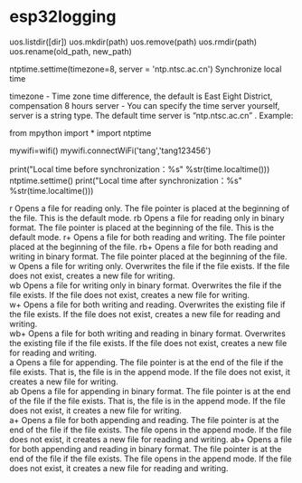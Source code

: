 # esp32logging
uos.listdir([dir])
uos.mkdir(path)
uos.remove(path)
uos.rmdir(path)
uos.rename(old_path, new_path)

ntptime.settime(timezone=8, server = 'ntp.ntsc.ac.cn')
Synchronize local time

timezone - Time zone time difference, the default is East Eight District, compensation 8 hours
server - You can specify the time server yourself, server is a string type. The default time server is “ntp.ntsc.ac.cn” .
Example:

from mpython import *
import ntptime

mywifi=wifi()
mywifi.connectWiFi('tang','tang123456')

print("Local time before synchronization：%s" %str(time.localtime()))
ntptime.settime()
print("Local time after synchronization：%s" %str(time.localtime()))

r Opens a file for reading only. The file pointer is placed at the beginning of the file. This is the default mode.
rb Opens a file for reading only in binary format. The file pointer is placed at the beginning of the file. This is the default mode.
r+ Opens a file for both reading and writing. The file pointer placed at the beginning of the file.	
rb+ Opens a file for both reading and writing in binary format. The file pointer placed at the beginning of the file.	
w Opens a file for writing only. Overwrites the file if the file exists. If the file does not exist, creates a new file for writing.	
wb Opens a file for writing only in binary format. Overwrites the file if the file exists. If the file does not exist, creates a new file for writing.	
w+ Opens a file for both writing and reading. Overwrites the existing file if the file exists. If the file does not exist, creates a new file for reading and writing.	
wb+ Opens a file for both writing and reading in binary format. Overwrites the existing file if the file exists. If the file does not exist, creates a new file for reading and writing.	
a Opens a file for appending. The file pointer is at the end of the file if the file exists. That is, the file is in the append mode. If the file does not exist, it creates a new file for writing.	
ab Opens a file for appending in binary format. The file pointer is at the end of the file if the file exists. That is, the file is in the append mode. If the file does not exist, it creates a new file for writing.	
a+ Opens a file for both appending and reading. The file pointer is at the end of the file if the file exists. The file opens in the append mode. If the file does not exist, it creates a new file for reading and writing.
ab+ Opens a file for both appending and reading in binary format. The file pointer is at the end of the file if the file exists. The file opens in the append mode. If the file does not exist, it creates a new file for reading and writing.
